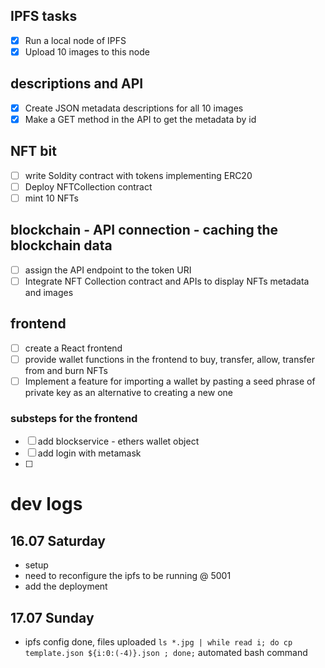 
## IPFS tasks
- [x] Run a local node of IPFS
- [x] Upload 10 images to this node

## descriptions and API
- [x] Create JSON metadata descriptions for all 10 images
- [x] Make a GET method in the API to get the metadata by id

## NFT bit
- [ ] write Soldity contract with tokens implementing ERC20
- [ ] Deploy NFTCollection contract 
- [ ] mint 10 NFTs

## blockchain - API connection - caching the blockchain data
- [ ] assign the API endpoint to the token URI
- [ ] Integrate NFT Collection contract and APIs to display NFTs metadata and images

## frontend
- [ ] create a React frontend
- [ ]  provide wallet functions in the frontend to buy, transfer, allow, transfer from and burn NFTs
- [ ] Implement a feature for importing a wallet by pasting a seed phrase of private key as an alternative to creating a new one

### substeps for the frontend
- [ ] add blockservice - ethers wallet object
- [ ] add login with metamask
- [ ] 



# dev logs
## 16.07 Saturday
- setup
- need to reconfigure the ipfs to be running @ 5001
- add the deployment

## 17.07 Sunday
- ipfs config done, files uploaded
`ls *.jpg | while read i; do cp template.json ${i:0:(-4)}.json ; done;`
automated bash command